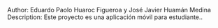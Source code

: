 Author: Eduardo Paolo Huaroc Figueroa y José Javier Huamán Medina
Description: Este proyecto es una aplicación móvil para estudiante..
